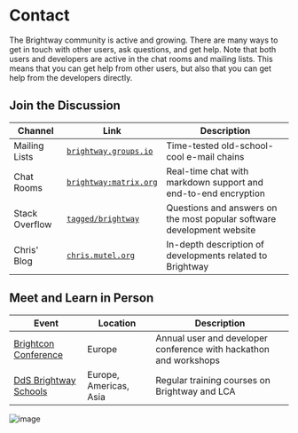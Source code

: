 # Contact

The Brightway community is active and growing. There are many ways to get in touch with other users, ask questions, and get help. Note that both users and developers are active in the chat rooms and mailing lists. This means that you can get help from other users, but also that you can get help from the developers directly.

## Join the Discussion

| Channel | Link | Description |
| ---------------------- | ---- | ----------- |
| Mailing Lists | [`brightway.groups.io`](https://brightway.groups.io/) | Time-tested old-school-cool e-mail chains |
| Chat Rooms | [`brightway:matrix.org`](https://matrix.to/#/#brightway:matrix.org) | Real-time chat with markdown support and end-to-end encryption |
| Stack Overflow | [`tagged/brightway`](https://stackoverflow.com/questions/tagged/brightway) | Questions and answers on the most popular software development website |
| Chris' Blog | [`chris.mutel.org`](https://chris.mutel.org/) | In-depth description of developments related to Brightway | 

## Meet and Learn in Person

| Event | Location | Description |
| ----- | -------- | ----------- | 
| [Brightcon Conference](http://brightcon.link) | Europe | Annual user and developer conference with hackathon and workshops |
| [DdS Brightway Schools](https://www.d-d-s.ch) | Europe, Americas, Asia | Regular training courses on Brightway and LCA |

![image](_images/brightcon_banner.jpg)